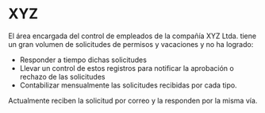 # XYZ

El área encargada del control de empleados de la compañía XYZ Ltda. tiene un gran volumen de solicitudes
de permisos y vacaciones y no ha logrado:

- Responder a tiempo dichas solicitudes
- Llevar un control de estos registros para notificar la aprobación o rechazo de las solicitudes
- Contabilizar mensualmente las solicitudes recibidas por cada tipo.

Actualmente reciben la solicitud por correo y la responden por la misma vía.
